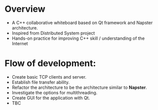 # Overview
- A C++ collaborative whiteboard based on Qt framework and Napster architecture.
- Inspired from Distributed System project
- Hands-on practice for improving C++ skill / understanding of the Internet

# Flow of development:
* Create basic TCP clients and server.
* Establish file transfer ability.
* Refactor the architecture to be the architecture similar to **Napster**.
* Investigate the options for multithreading.
* Create GUI for the application with Qt.
* TBC
